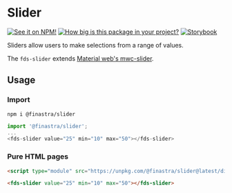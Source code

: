 # Slider

[![See it on NPM!](https://img.shields.io/npm/v/@finastra/slider?style=for-the-badge)](https://www.npmjs.com/package/@finastra/slider)
[![How big is this package in your project?](https://img.shields.io/bundlephobia/minzip/@finastra/slider?style=for-the-badge)](https://bundlephobia.com/result?p=@finastra/slider')
[![Storybook](https://shields.io/badge/-Play%20with%20this%20web%20component-2a0481?logo=storybook&style=for-the-badge)](https://master--62216556f4e751003a75d602.chromatic.com/?path=/story/forms-slider--default)


Sliders allow users to make selections from a range of values.

The `fds-slider`  extends [Material web's mwc-slider](https://github.com/material-components/material-web/tree/master/packages/slider).

## Usage

### Import

```
npm i @finastra/slider
```

```ts
import '@finastra/slider';
...
<fds-slider value="25" min="10" max="50"></fds-slider>
```

### Pure HTML pages

```html
<script type="module" src="https://unpkg.com/@finastra/slider@latest/dist/src/slider.js?module"></script>

<fds-slider value="25" min="10" max="50"></fds-slider>
```
